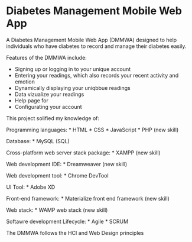 # Diabetes Management Mobile Web App

A Diabetes Management Mobile Web App (DMMWA) designed to help individuals who have diabetes to record and manage their diabetes easily.

Features of the DMMWA include:
* Signing up or logging in to your unique account
* Entering your readings, which also records your recent activity and emotion
* Dynamically displaying your uniqbbue readings
* Data vizualize your readings
* Help page for 
* Configurating your account

This project solified my knowledge of:

  Programming languages:
    *	HTML 
    * CSS 
    * JavaScript 
    *	PHP (new skill)

  Database:
    *	MySQL (SQL)

  Cross-platform web server stack package:
    *	XAMPP (new skill)
    
  Web development IDE:
    *	Dreamweaver (new skill)

  Web development tool:
    * Chrome DevTool
  
  UI Tool:
    * Adobe XD

  Front-end framework:
    *	Materialize front end framework (new skill)

  Web stack:
    * WAMP web stack (new skill)

  Softawre development Lifecycle:
    * Agile
    * SCRUM

The DMMWA follows the HCI and Web Design principles



